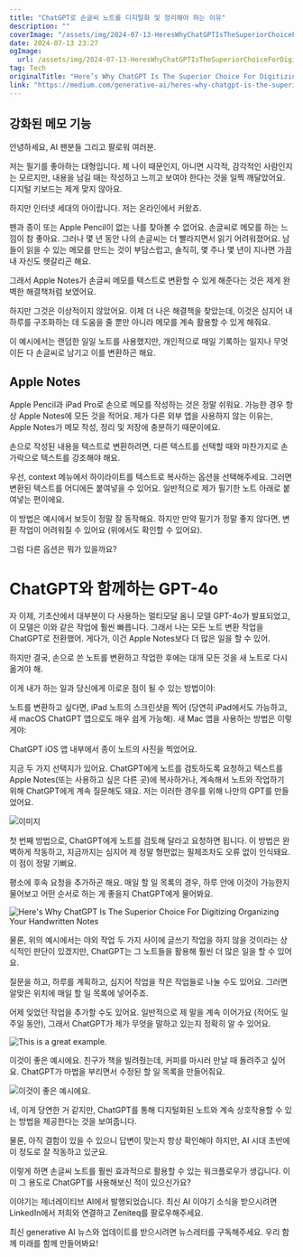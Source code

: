 ```yaml
---
title: "ChatGPT로 손글씨 노트를 디지털화 및 정리해야 하는 이유"
description: ""
coverImage: "/assets/img/2024-07-13-HeresWhyChatGPTIsTheSuperiorChoiceForDigitizingOrganizingYourHandwrittenNotes_0.png"
date: 2024-07-13 23:27
ogImage: 
  url: /assets/img/2024-07-13-HeresWhyChatGPTIsTheSuperiorChoiceForDigitizingOrganizingYourHandwrittenNotes_0.png
tag: Tech
originalTitle: "Here’s Why ChatGPT Is The Superior Choice For Digitizing , Organizing Your Handwritten Notes"
link: "https://medium.com/generative-ai/heres-why-chatgpt-is-the-superior-choice-for-digitizing-organizing-your-handwritten-notes-a9e40e55ab24"
---
```



## 강화된 메모 기능

안녕하세요, AI 팬분들 그리고 팔로워 여러분.

저는 필기를 좋아하는 대형입니다. 제 나이 때문인지, 아니면 시각적, 감각적인 사람인지는 모르지만, 내용을 남길 때는 작성하고 느끼고 보여야 한다는 것을 일찍 깨달았어요. 디지털 키보드는 제게 맞지 않아요.

하지만 인터넷 세대의 아이랍니다. 저는 온라인에서 커왔죠.

<div class="content-ad"></div>

펜과 종이 또는 Apple Pencil이 없는 나를 찾아볼 수 없어요. 손글씨로 메모를 하는 느낌이 참 좋아요. 그러나 몇 년 동안 나의 손글씨는 더 빨라지면서 읽기 어려워졌어요. 남들이 읽을 수 있는 메모를 만드는 것이 부담스럽고, 솔직히, 몇 주나 몇 년이 지나면 가끔 내 자신도 헷갈리곤 해요.

그래서 Apple Notes가 손글씨 메모를 텍스트로 변환할 수 있게 해준다는 것은 제게 완벽한 해결책처럼 보였어요.

하지만 그것은 이상적이지 않았어요. 이제 더 나은 해결책을 찾았는데, 이것은 심지어 내 하루를 구조화하는 데 도움을 줄 뿐만 아니라 메모를 계속 활용할 수 있게 해줘요.

이 예시에서는 랜덤한 일일 노트를 사용했지만, 개인적으로 매일 기록하는 일지나 무엇이든 다 손글씨로 남기고 이를 변환하곤 해요.

<div class="content-ad"></div>

## Apple Notes

Apple Pencil과 iPad Pro로 손으로 메모를 작성하는 것은 정말 쉬워요. 가능한 경우 항상 Apple Notes에 모든 것을 적어요. 제가 다른 외부 앱을 사용하지 않는 이유는, Apple Notes가 메모 작성, 정리 및 저장에 충분하기 때문이에요.

손으로 작성된 내용을 텍스트로 변환하려면, 다른 텍스트를 선택할 때와 마찬가지로 손가락으로 텍스트를 강조해야 해요.

<div class="content-ad"></div>

우선, context 메뉴에서 하이라이트를 텍스트로 복사하는 옵션을 선택해주세요. 그러면 변환된 텍스트를 어디에든 붙여넣을 수 있어요. 일반적으로 제가 필기한 노트 아래로 붙여넣는 편이에요. 

이 방법은 예시에서 보듯이 정말 잘 동작해요. 하지만 만약 필기가 정말 좋지 않다면, 변환 작업이 어려워질 수 있어요 (위에서도 확인할 수 있어요).

그럼 다른 옵션은 뭐가 있을까요?

# ChatGPT와 함께하는 GPT-4o

<div class="content-ad"></div>

자 이제, 기초산에서 대부분이 다 사용하는 멀티모달 옴니 모델 GPT-4o가 발표되었고, 이 모델은 이와 같은 작업에 훨씬 빠릅니다. 그래서 나는 모든 노트 변환 작업을 ChatGPT로 전환했어. 게다가, 이건 Apple Notes보다 더 많은 일을 할 수 있어.

하지만 결국, 손으로 쓴 노트를 변환하고 작업한 후에는 대개 모든 것을 새 노트로 다시 옮겨야 해.

이게 내가 하는 일과 당신에게 이로운 점이 될 수 있는 방법이야:

노트를 변환하고 싶다면, iPad 노트의 스크린샷을 찍어 (당연히 iPad에서도 가능하고, 새 macOS ChatGPT 앱으로도 매우 쉽게 가능해). 새 Mac 앱을 사용하는 방법은 이렇게야:

<div class="content-ad"></div>

ChatGPT iOS 앱 내부에서 종이 노트의 사진을 찍었어요.

지금 두 가지 선택지가 있어요. ChatGPT에게 노트를 검토하도록 요청하고 텍스트를 Apple Notes(또는 사용하고 싶은 다른 곳)에 복사하거나, 계속해서 노트와 작업하기 위해 ChatGPT에게 계속 질문해도 돼요. 저는 이러한 경우를 위해 나만의 GPT를 만들었어요.

![이미지](/assets/img/2024-07-13-HeresWhyChatGPTIsTheSuperiorChoiceForDigitizingOrganizingYourHandwrittenNotes_0.png)

첫 번째 방법으로, ChatGPT에게 노트를 검토해 달라고 요청하면 됩니다. 이 방법은 완벽하게 작동하고, 지금까지는 심지어 제 정말 형편없는 필체조차도 오류 없이 인식돼요. 이 점이 정말 기뻐요.

<div class="content-ad"></div>

평소에 후속 요청을 추가하곤 해요. 매일 할 일 목록의 경우, 하루 안에 이것이 가능한지 물어보고 어떤 순서로 하는 게 좋을지 ChatGPT에게 물어봐요.

![Here's Why ChatGPT Is The Superior Choice For Digitizing Organizing Your Handwritten Notes](/assets/img/2024-07-13-HeresWhyChatGPTIsTheSuperiorChoiceForDigitizingOrganizingYourHandwrittenNotes_1.png)

물론, 위의 예시에서는 야외 작업 두 가지 사이에 글쓰기 작업을 하지 않을 것이라는 상식적인 판단이 있겠지만, ChatGPT는 그 노트들을 활용해 훨씬 더 많은 일을 할 수 있어요.

질문을 하고, 하루를 계획하고, 심지어 작업을 작은 작업들로 나눌 수도 있어요. 그러면 알맞은 위치에 매일 할 일 목록에 넣어주죠.

<div class="content-ad"></div>

어제 잊었던 작업을 추가할 수도 있어요. 일반적으로 제 말을 계속 이어가요 (적어도 일주일 동안), 그래서 ChatGPT가 제가 무엇을 말하고 있는지 정확히 알 수 있어요.

![This is a great example.](/assets/img/2024-07-13-HeresWhyChatGPTIsTheSuperiorChoiceForDigitizingOrganizingYourHandwrittenNotes_2.png)

이것이 좋은 예시에요. 친구가 책을 빌려줬는데, 커피를 마시러 만날 때 돌려주고 싶어요. ChatGPT가 마법을 부리면서 수정된 할 일 목록을 만들어줘요.

![이것이 좋은 예시에요.](/assets/img/2024-07-13-HeresWhyChatGPTIsTheSuperiorChoiceForDigitizingOrganizingYourHandwrittenNotes_3.png)

<div class="content-ad"></div>

네, 이게 당연한 거 같지만, ChatGPT를 통해 디지털화된 노트와 계속 상호작용할 수 있는 방법을 제공한다는 것을 보여줍니다.

물론, 아직 결함이 있을 수 있으니 답변이 맞는지 항상 확인해야 하지만, AI 시대 초반에 이 정도로 잘 작동하고 있군요.

이렇게 하면 손글씨 노트를 훨씬 효과적으로 활용할 수 있는 워크플로우가 생깁니다. 이미 그 용도로 ChatGPT를 사용해보신 적이 있으신가요?

<div class="content-ad"></div>

이야기는 제너레이티브 AI에서 발행되었습니다. 최신 AI 이야기 소식을 받으시려면 LinkedIn에서 저희와 연결하고 Zeniteq를 팔로우해주세요. 

최신 generative AI 뉴스와 업데이트를 받으시려면 뉴스레터를 구독해주세요. 우리 함께 미래를 함께 만들어봐요!
